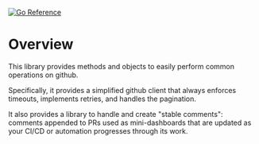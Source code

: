 [![Go Reference](https://pkg.go.dev/badge/github.com/System233/enkit/lib/github.svg)](https://pkg.go.dev/github.com/System233/enkit/lib/github)

# Overview

This library provides methods and objects to easily perform
common operations on github.

Specifically, it provides a simplified github client that
always enforces timeouts, implements retries, and handles
the pagination.

It also provides a library to handle and create "stable
comments": comments appended to PRs used as mini-dashboards
that are updated as your CI/CD or automation progresses
through its work.

